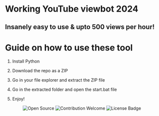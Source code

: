 # Working YouTube viewbot 2024   
     
## Insanely easy to use & upto 500 views per hour!     
   
# Guide on how to use these tool
   
1. Install Python    
     
2. Download the repo as a ZIP     
   
3. Go in your file explorer and extract the ZIP file    
  
4. Go in the extracted folder and open the start.bat file   
 
5. Enjoy! 
   
<p align="center">
  <img src="https://badges.frapsoft.com/os/v1/open-source.svg?v=103" alt="Open Source"> 
  <img src="https://img.shields.io/badge/contributions-welcome-brightgreen.svg?style=flat" alt="Contribution Welcome">   
  <img src="https://img.shields.io/badge/License-GPLv3-blue.svg" alt="License Badge">      
</p> 